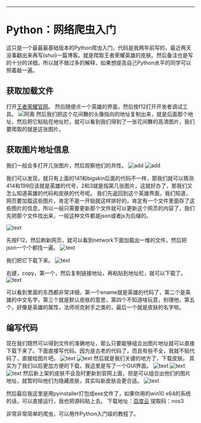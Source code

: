 ---
# Python：网络爬虫入门
这只是一个最最最基础版本的Python爬虫入门，代码是我两年前写的，最近两天没事翻出来再写(shui)一篇博客。就是爬取王者荣耀英雄的皮肤。然后备注也是写的十分的详细，所以就不做过多的解释，如果想提高自己Python水平的同学可以照着敲一遍。
<!-- more -->
## 获取加载文件

打开[王者荣耀官网](http://pvp.qq.com/web201605/herolist.shtml)。
然后随便点一个英雄的界面，然后按f12打开开发者调试工具。
![阿离](https://img-blog.csdnimg.cn/img_convert/bbca0585b3d22061eceacbb5fe0b27b2.png)
然后我们把这个花间舞的头像指向的地址复制出来，就是后面那个地址，然后把它粘贴在地址栏，就可以看到我们得到了一张花间舞的高清图片，我们要爬取的就是这张图片。

## 获取图片地址信息

我们一般会多打开几张图片，然后观察他们的共性。
![add](https://img-blog.csdnimg.cn/img_convert/b8fe80f44b27300abf1003be4c7eaf14.png)
![add](https://img-blog.csdnimg.cn/img_convert/216dee37490778f0634f5ce08f9f7c9a.png)

我们可以发现，就只有上面的141和bigskin后面的代码不一样，那我们就可以猜测414和199应该就是英雄的代号，2和3就是指第几张图片，这就好办了，那我们又怎么知道英雄的代码和皮肤的代号呢。
我们先返回到这个英雄界面，我们知道，网页要加载这些图片，肯定不是一开始就这样排好的，肯定有一个文件里面存了这些图片的信息，所以一般只需要更新那个文件就可以更新这个网页的内容了，我们先把那个文件找出来，一般这种文件都是json或者js为后缀的。

![text](https://img-blog.csdnimg.cn/img_convert/65ccfd3192ee3a122c33c118cb1c8696.png)

先按F12，然后刷新网页，就可以看到network下面加载出一堆的文件，然后把json一个个都找一遍。
![text](https://img-blog.csdnimg.cn/img_convert/9b7ebef411063c98a2ecfd37b830fc4e.png)

我们把它下载下来。
![text](https://img-blog.csdnimg.cn/img_convert/c99a01c31c06c4953099d6d6f87346f8.png)

右键，copy，第一个，然后复制链接地址，再粘贴到地址栏，就可以下载了。
![text](https://img-blog.csdnimg.cn/img_convert/81cdde74b82360762ce12eab4ce7fac2.png)

可以看到里面的东西都非常详细，第一个ename就是英雄的代码了，第二个是英雄的中文名字，第三个就是默认皮肤的意思，第四个不知道啥玩意，别理他，第五个，好像是英雄的属性，法师坦克射手之类的，最后一个就是皮肤的名字啦。

## 编写代码
现在我们既然可以得到文件的准确地址，那么只要能够组合出图片地址就可以直接下载下来了。下面直接写代码。因为是古老的代码了，而且有些不全，我就不贴代码了，直接给图片吧。
![text](https://img-blog.csdnimg.cn/img_convert/bf3790fbdf9fd6cc728d906a3de39cbd.png)
![text](https://img-blog.csdnimg.cn/img_convert/c2aed603ddc49a62bf13acfcdd3f3871.png)
然后就是我们关键的地方了，下载皮肤。
其实为了我们以后更加方便的下载，我这里是写了一个GUI界面。
![text](https://img-blog.csdnimg.cn/img_convert/62b8598a0674aee4d7923e59398dd9b5.png)
![text](https://img-blog.csdnimg.cn/img_convert/69f044e174a29d8f12fedc2eaf5ea562.png)
![text](https://img-blog.csdnimg.cn/img_convert/f5cfae0e1716702f9772253d3c651b7f.png)
然后新上架的皮肤不会及时更新到官网上面，但是可以组合出他们的图片地址，就暂时叫他们为隐藏皮肤，其实叫新皮肤会更合适。
![text](https://img-blog.csdnimg.cn/img_convert/4c21592e1f8dfd929043ed7ecf352591.png)

然后最后我这里是用pyinstaller打包成exe文件了，如果你用的win10 x64的系统的话，可以直接运行，我也把源码贴上去。
下载地址：[百度云](https://pan.baidu.com/s/1LimeHAvQakr9id4jBLxzqQ) 提取码：nos3

非常非常简单的爬虫，可以用作Python入门级的教程了。
